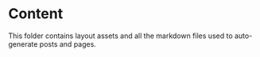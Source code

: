 # Content

This folder contains layout assets and all the markdown files used to auto-generate posts and pages.